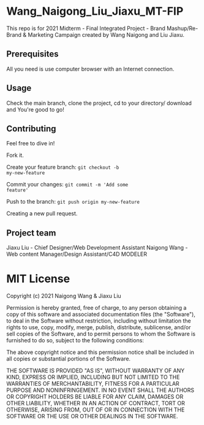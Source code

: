 # Wang_Naigong_Liu_Jiaxu_MT-FIP
This repo is for 2021 Midterm - Final Integrated Project - Brand Mashup/Re-Brand & Marketing Campaign created by Wang Naigong and Liu Jiaxu.


## Prerequisites
All you need is use computer browser with an Internet connection.

## Usage
Check the main branch, clone the project, cd to your directory/ download and You're good to go!

## Contributing
Feel free to dive in!

Fork it.

Create your feature branch: <code>git checkout -b my-new-feature</code>

Commit your changes: <code>git commit -m 'Add some feature'</code>

Push to the branch: <code>git push origin my-new-feature</code>

Creating a new pull request.

## Project team
Jiaxu Liu - Chief Designer/Web Development Assistant
Naigong Wang - Web content Manager/Design Assistant/C4D MODELER

# MIT License

Copyright (c) 2021 Naigong Wang & Jiaxu Liu

Permission is hereby granted, free of charge, to any person obtaining a copy
of this software and associated documentation files (the "Software"), to deal
in the Software without restriction, including without limitation the rights
to use, copy, modify, merge, publish, distribute, sublicense, and/or sell
copies of the Software, and to permit persons to whom the Software is
furnished to do so, subject to the following conditions:

The above copyright notice and this permission notice shall be included in all
copies or substantial portions of the Software.

THE SOFTWARE IS PROVIDED "AS IS", WITHOUT WARRANTY OF ANY KIND, EXPRESS OR
IMPLIED, INCLUDING BUT NOT LIMITED TO THE WARRANTIES OF MERCHANTABILITY,
FITNESS FOR A PARTICULAR PURPOSE AND NONINFRINGEMENT. IN NO EVENT SHALL THE
AUTHORS OR COPYRIGHT HOLDERS BE LIABLE FOR ANY CLAIM, DAMAGES OR OTHER
LIABILITY, WHETHER IN AN ACTION OF CONTRACT, TORT OR OTHERWISE, ARISING FROM,
OUT OF OR IN CONNECTION WITH THE SOFTWARE OR THE USE OR OTHER DEALINGS IN THE
SOFTWARE.